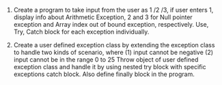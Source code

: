 1. Create a program to take input from the user as 1 /2 /3, if user enters 1, display info about Arithmetic Exception, 2 and 3 for Null pointer exception and Array index out of bound
exception, respectively. Use, Try, Catch block for each exception individually.

2. Create a user defined exception class by extending the exception class to handle two kinds of scenario, where (1) input cannot be negative (2) input cannot be in the range 0 to
25 Throw object of user defined exception class and handle it by using nested try block with specific exceptions catch block. Also define finally block in the program.

